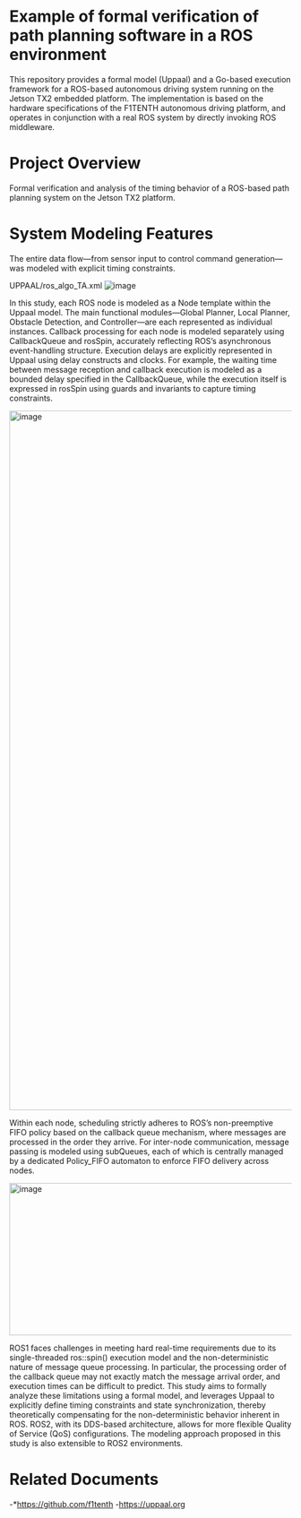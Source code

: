 # Example of formal verification of path planning software in a ROS environment 
This repository provides a formal model (Uppaal) and a Go-based execution framework for a ROS-based autonomous driving system running on the Jetson TX2 embedded platform.
The implementation is based on the hardware specifications of the F1TENTH autonomous driving platform, and operates in conjunction with a real ROS system by directly invoking ROS middleware.

# Project Overview
Formal verification and analysis of the timing behavior of a ROS-based path planning system on the Jetson TX2 platform.

# System Modeling Features
The entire data flow—from sensor input to control command generation—was modeled with explicit timing constraints.

UPPAAL/ros_algo_TA.xml
![image](https://github.com/user-attachments/assets/2a4b22c8-a8b8-4d5d-bef5-f93cb3cd5867)

In this study, each ROS node is modeled as a Node template within the Uppaal model. The main functional modules—Global Planner, Local Planner, Obstacle Detection, and Controller—are each represented as individual instances.
Callback processing for each node is modeled separately using CallbackQueue and rosSpin, accurately reflecting ROS’s asynchronous event-handling structure.
Execution delays are explicitly represented in Uppaal using delay constructs and clocks. For example, the waiting time between message reception and callback execution is modeled as a bounded delay specified in the CallbackQueue, while the execution itself is expressed in rosSpin using guards and invariants to capture timing constraints.

<img width="2323" height="1249" alt="image" src="https://github.com/user-attachments/assets/dfd73192-0d94-4015-bd24-5458257a02be" />

Within each node, scheduling strictly adheres to ROS’s non-preemptive FIFO policy based on the callback queue mechanism, where messages are processed in the order they arrive.
For inter-node communication, message passing is modeled using subQueues, each of which is centrally managed by a dedicated Policy_FIFO automaton to enforce FIFO delivery across nodes.

<img width="887" height="272" alt="image" src="https://github.com/user-attachments/assets/706a4fba-ff89-4dee-bbf2-ee54b5a3193c" />


ROS1 faces challenges in meeting hard real-time requirements due to its single-threaded ros::spin() execution model and the non-deterministic nature of message queue processing.
In particular, the processing order of the callback queue may not exactly match the message arrival order, and execution times can be difficult to predict.
This study aims to formally analyze these limitations using a formal model, and leverages Uppaal to explicitly define timing constraints and state synchronization, thereby theoretically compensating for the non-deterministic behavior inherent in ROS.
ROS2, with its DDS-based architecture, allows for more flexible Quality of Service (QoS) configurations.
The modeling approach proposed in this study is also extensible to ROS2 environments.

# Related Documents
-*https://github.com/f1tenth
-https://uppaal.org
